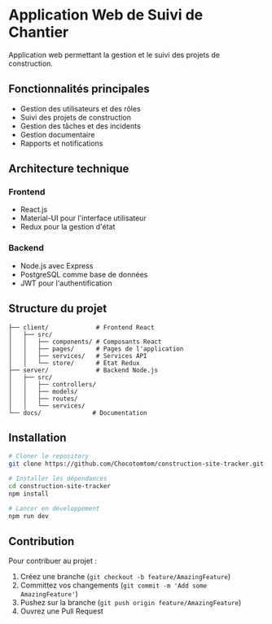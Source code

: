 # Application Web de Suivi de Chantier

Application web permettant la gestion et le suivi des projets de construction.

## Fonctionnalités principales

- Gestion des utilisateurs et des rôles
- Suivi des projets de construction
- Gestion des tâches et des incidents
- Gestion documentaire
- Rapports et notifications

## Architecture technique

### Frontend
- React.js
- Material-UI pour l'interface utilisateur
- Redux pour la gestion d'état

### Backend
- Node.js avec Express
- PostgreSQL comme base de données
- JWT pour l'authentification

## Structure du projet

```
├── client/             # Frontend React
│   ├── src/
│   │   ├── components/ # Composants React
│   │   ├── pages/      # Pages de l'application
│   │   ├── services/   # Services API
│   │   └── store/      # État Redux
├── server/             # Backend Node.js
│   ├── src/
│   │   ├── controllers/
│   │   ├── models/
│   │   ├── routes/
│   │   └── services/
└── docs/              # Documentation
```

## Installation

```bash
# Cloner le repository
git clone https://github.com/Chocotomtom/construction-site-tracker.git

# Installer les dépendances
cd construction-site-tracker
npm install

# Lancer en développement
npm run dev
```

## Contribution

Pour contribuer au projet :
1. Créez une branche (`git checkout -b feature/AmazingFeature`)
2. Committez vos changements (`git commit -m 'Add some AmazingFeature'`)
3. Pushez sur la branche (`git push origin feature/AmazingFeature`)
4. Ouvrez une Pull Request